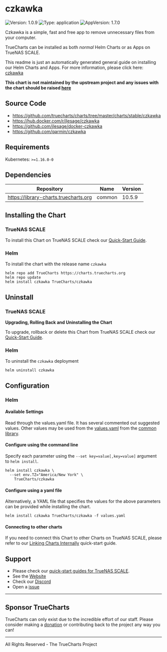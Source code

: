# czkawka

![Version: 1.0.9](https://img.shields.io/badge/Version-1.0.9-informational?style=flat-square) ![Type: application](https://img.shields.io/badge/Type-application-informational?style=flat-square) ![AppVersion: 1.7.0](https://img.shields.io/badge/AppVersion-1.7.0-informational?style=flat-square)

Czkawka is a simple, fast and free app to remove unnecessary files from your computer.

TrueCharts can be installed as both *normal* Helm Charts or as Apps on TrueNAS SCALE.

This readme is just an automatically generated general guide on installing our Helm Charts and Apps.
For more information, please click here: [czkawka](https://truecharts.org/docs/charts/stable/czkawka)

**This chart is not maintained by the upstream project and any issues with the chart should be raised [here](https://github.com/truecharts/charts/issues/new/choose)**

## Source Code

* <https://github.com/truecharts/charts/tree/master/charts/stable/czkawka>
* <https://hub.docker.com/r/jlesage/czkawka>
* <https://github.com/jlesage/docker-czkawka>
* <https://github.com/qarmin/czkawka>

## Requirements

Kubernetes: `>=1.16.0-0`

## Dependencies

| Repository | Name | Version |
|------------|------|---------|
| https://library-charts.truecharts.org | common | 10.5.9 |

## Installing the Chart

### TrueNAS SCALE

To install this Chart on TrueNAS SCALE check our [Quick-Start Guide](https://truecharts.org/docs/manual/SCALE%20Apps/Quick-Start%20Guides/Installing-an-App).

### Helm

To install the chart with the release name `czkawka`

```console
helm repo add TrueCharts https://charts.truecharts.org
helm repo update
helm install czkawka TrueCharts/czkawka
```

## Uninstall

### TrueNAS SCALE

**Upgrading, Rolling Back and Uninstalling the Chart**

To upgrade, rollback or delete this Chart from TrueNAS SCALE check our [Quick-Start Guide](https://truecharts.org/docs/manual/SCALE%20Apps/Quick-Start%20Guides/Upgrade-rollback-delete-an-App).

### Helm

To uninstall the `czkawka` deployment

```console
helm uninstall czkawka
```

## Configuration

### Helm

#### Available Settings

Read through the values.yaml file. It has several commented out suggested values.
Other values may be used from the [values.yaml](https://github.com/truecharts/library-charts/tree/main/charts/stable/common/values.yaml) from the [common library](https://github.com/k8s-at-home/library-charts/tree/main/charts/stable/common).

#### Configure using the command line

Specify each parameter using the `--set key=value[,key=value]` argument to `helm install`.

```console
helm install czkawka \
  --set env.TZ="America/New York" \
    TrueCharts/czkawka
```

#### Configure using a yaml file

Alternatively, a YAML file that specifies the values for the above parameters can be provided while installing the chart.

```console
helm install czkawka TrueCharts/czkawka -f values.yaml
```

#### Connecting to other charts

If you need to connect this Chart to other Charts on TrueNAS SCALE, please refer to our [Linking Charts Internally](https://truecharts.org/docs/manual/SCALE%20Apps/Quick-Start%20Guides/linking-apps) quick-start guide.

## Support

- Please check our [quick-start guides for TrueNAS SCALE](https://truecharts.org/docs/manual/SCALE%20Apps/Quick-Start%20Guides/Important-MUST-READ).
- See the [Website](https://truecharts.org)
- Check our [Discord](https://discord.gg/tVsPTHWTtr)
- Open a [issue](https://github.com/truecharts/apps/issues/new/choose)

---

## Sponsor TrueCharts

TrueCharts can only exist due to the incredible effort of our staff.
Please consider making a [donation](https://truecharts.org/docs/about/sponsor) or contributing back to the project any way you can!

---

All Rights Reserved - The TrueCharts Project
